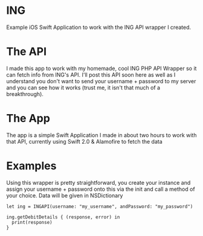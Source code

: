 # ING

Example iOS Swift Application to work with the ING API wrapper I created.

# The API

I made this app to work with my homemade, cool ING PHP API Wrapper so it can fetch info from ING's API. I'll post this API soon here as well as I understand you don't want to send your username + password to my server and you can see how it works (trust me, it isn't that much of a breakthrough).

# The App

The app is a simple Swift Application I made in about two hours to work with that API, currently using Swift 2.0 & Alamofire to fetch the data

# Examples

Using this wrapper is pretty straightforward, you create your instance and assign your username + password onto this via the init and call a method of your choice. Data will be given in NSDictionary


    let ing = INGAPI(username: "my_username", andPassword: "my_password")
    
    ing.getDebitDetails { (response, error) in
      print(response)
    }

